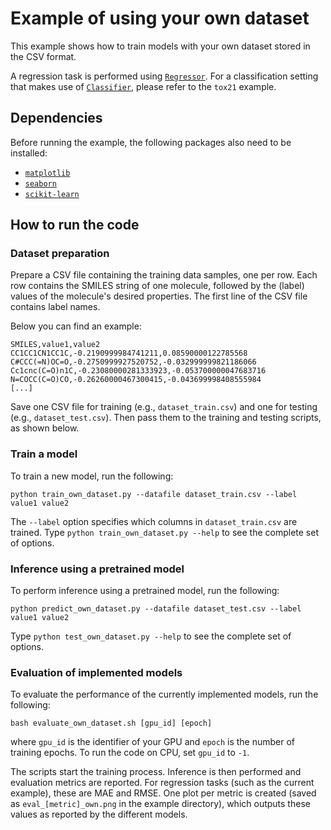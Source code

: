 # Example of using your own dataset

This example shows how to train models with your own dataset stored in the CSV format.

A regression task is performed using [`Regressor`](http://chainer-chemistry.readthedocs.io/en/stable/generated/chainer_chemistry.models.Regressor.html#chainer_chemistry.models.Regressor). For a classification setting that makes use of [`Classifier`](http://chainer-chemistry.readthedocs.io/en/stable/generated/chainer_chemistry.models.Classifier.html#chainer_chemistry.models.Classifier), 
please refer to the `tox21` example.

## Dependencies

Before running the example, the following packages also need to be installed:

- [`matplotlib`](https://matplotlib.org/)
- [`seaborn`](https://seaborn.pydata.org/)
- [`scikit-learn`](http://scikit-learn.org/stable/)

## How to run the code

### Dataset preparation

Prepare a CSV file containing the training data samples, one per row. Each row contains the SMILES string of one molecule, followed by the (label) values of the molecule's desired properties. The first line of the CSV file contains label names.

Below you can find an example:

```
SMILES,value1,value2
CC1CC1CN1CC1C,-0.2190999984741211,0.08590000122785568
C#CCC(=N)OC=O,-0.2750999927520752,-0.032999999821186066
Cc1cnc(C=O)n1C,-0.23080000281333923,-0.053700000047683716
N=COCC(C=O)CO,-0.26260000467300415,-0.043699998408555984
[...]
```

Save one CSV file for training (e.g., `dataset_train.csv`) and one for testing (e.g., `dataset_test.csv`). Then pass them to the training and testing scripts, as shown below.

### Train a model

To train a new model, run the following:
```
python train_own_dataset.py --datafile dataset_train.csv --label value1 value2
```

The `--label` option specifies which columns in `dataset_train.csv` are trained.
Type `python train_own_dataset.py --help` to see the complete set of options.

### Inference using a pretrained model

To perform inference using a pretrained model, run the following:
```
python predict_own_dataset.py --datafile dataset_test.csv --label value1 value2
```
Type `python test_own_dataset.py --help` to see the complete set of options.

### Evaluation of implemented models

To evaluate the performance of the currently implemented models, run the following:
```
bash evaluate_own_dataset.sh [gpu_id] [epoch]
```
where `gpu_id` is the identifier of your GPU and `epoch` is the number of training epochs.
To run the code on CPU, set `gpu_id` to `-1`.

The scripts start the training process. Inference is then performed and evaluation metrics are reported. 
For regression tasks (such as the current example), these are MAE and RMSE. 
One plot per metric is created (saved as `eval_[metric]_own.png` in the example directory), which outputs these values as reported by the different models.
